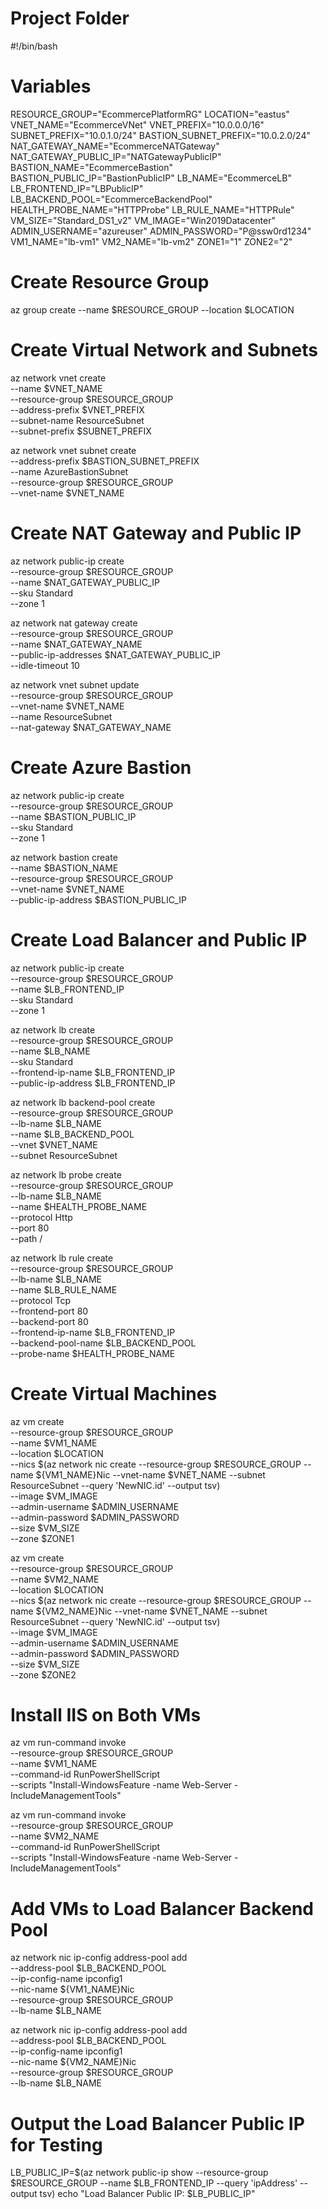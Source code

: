 # Project Folder
#!/bin/bash

# Variables
RESOURCE_GROUP="EcommercePlatformRG"
LOCATION="eastus"
VNET_NAME="EcommerceVNet"
VNET_PREFIX="10.0.0.0/16"
SUBNET_PREFIX="10.0.1.0/24"
BASTION_SUBNET_PREFIX="10.0.2.0/24"
NAT_GATEWAY_NAME="EcommerceNATGateway"
NAT_GATEWAY_PUBLIC_IP="NATGatewayPublicIP"
BASTION_NAME="EcommerceBastion"
BASTION_PUBLIC_IP="BastionPublicIP"
LB_NAME="EcommerceLB"
LB_FRONTEND_IP="LBPublicIP"
LB_BACKEND_POOL="EcommerceBackendPool"
HEALTH_PROBE_NAME="HTTPProbe"
LB_RULE_NAME="HTTPRule"
VM_SIZE="Standard_DS1_v2"
VM_IMAGE="Win2019Datacenter"
ADMIN_USERNAME="azureuser"
ADMIN_PASSWORD="P@ssw0rd1234"
VM1_NAME="lb-vm1"
VM2_NAME="lb-vm2"
ZONE1="1"
ZONE2="2"

# Create Resource Group
az group create --name $RESOURCE_GROUP --location $LOCATION

# Create Virtual Network and Subnets
az network vnet create \
  --name $VNET_NAME \
  --resource-group $RESOURCE_GROUP \
  --address-prefix $VNET_PREFIX \
  --subnet-name ResourceSubnet \
  --subnet-prefix $SUBNET_PREFIX

az network vnet subnet create \
  --address-prefix $BASTION_SUBNET_PREFIX \
  --name AzureBastionSubnet \
  --resource-group $RESOURCE_GROUP \
  --vnet-name $VNET_NAME

# Create NAT Gateway and Public IP
az network public-ip create \
  --resource-group $RESOURCE_GROUP \
  --name $NAT_GATEWAY_PUBLIC_IP \
  --sku Standard \
  --zone 1

az network nat gateway create \
  --resource-group $RESOURCE_GROUP \
  --name $NAT_GATEWAY_NAME \
  --public-ip-addresses $NAT_GATEWAY_PUBLIC_IP \
  --idle-timeout 10

az network vnet subnet update \
  --resource-group $RESOURCE_GROUP \
  --vnet-name $VNET_NAME \
  --name ResourceSubnet \
  --nat-gateway $NAT_GATEWAY_NAME

# Create Azure Bastion
az network public-ip create \
  --resource-group $RESOURCE_GROUP \
  --name $BASTION_PUBLIC_IP \
  --sku Standard \
  --zone 1

az network bastion create \
  --name $BASTION_NAME \
  --resource-group $RESOURCE_GROUP \
  --vnet-name $VNET_NAME \
  --public-ip-address $BASTION_PUBLIC_IP

# Create Load Balancer and Public IP
az network public-ip create \
  --resource-group $RESOURCE_GROUP \
  --name $LB_FRONTEND_IP \
  --sku Standard \
  --zone 1

az network lb create \
  --resource-group $RESOURCE_GROUP \
  --name $LB_NAME \
  --sku Standard \
  --frontend-ip-name $LB_FRONTEND_IP \
  --public-ip-address $LB_FRONTEND_IP

az network lb backend-pool create \
  --resource-group $RESOURCE_GROUP \
  --lb-name $LB_NAME \
  --name $LB_BACKEND_POOL \
  --vnet $VNET_NAME \
  --subnet ResourceSubnet

az network lb probe create \
  --resource-group $RESOURCE_GROUP \
  --lb-name $LB_NAME \
  --name $HEALTH_PROBE_NAME \
  --protocol Http \
  --port 80 \
  --path /

az network lb rule create \
  --resource-group $RESOURCE_GROUP \
  --lb-name $LB_NAME \
  --name $LB_RULE_NAME \
  --protocol Tcp \
  --frontend-port 80 \
  --backend-port 80 \
  --frontend-ip-name $LB_FRONTEND_IP \
  --backend-pool-name $LB_BACKEND_POOL \
  --probe-name $HEALTH_PROBE_NAME

# Create Virtual Machines
az vm create \
  --resource-group $RESOURCE_GROUP \
  --name $VM1_NAME \
  --location $LOCATION \
  --nics $(az network nic create --resource-group $RESOURCE_GROUP --name ${VM1_NAME}Nic --vnet-name $VNET_NAME --subnet ResourceSubnet --query 'NewNIC.id' --output tsv) \
  --image $VM_IMAGE \
  --admin-username $ADMIN_USERNAME \
  --admin-password $ADMIN_PASSWORD \
  --size $VM_SIZE \
  --zone $ZONE1

az vm create \
  --resource-group $RESOURCE_GROUP \
  --name $VM2_NAME \
  --location $LOCATION \
  --nics $(az network nic create --resource-group $RESOURCE_GROUP --name ${VM2_NAME}Nic --vnet-name $VNET_NAME --subnet ResourceSubnet --query 'NewNIC.id' --output tsv) \
  --image $VM_IMAGE \
  --admin-username $ADMIN_USERNAME \
  --admin-password $ADMIN_PASSWORD \
  --size $VM_SIZE \
  --zone $ZONE2

# Install IIS on Both VMs
az vm run-command invoke \
  --resource-group $RESOURCE_GROUP \
  --name $VM1_NAME \
  --command-id RunPowerShellScript \
  --scripts "Install-WindowsFeature -name Web-Server -IncludeManagementTools"

az vm run-command invoke \
  --resource-group $RESOURCE_GROUP \
  --name $VM2_NAME \
  --command-id RunPowerShellScript \
  --scripts "Install-WindowsFeature -name Web-Server -IncludeManagementTools"

# Add VMs to Load Balancer Backend Pool
az network nic ip-config address-pool add \
  --address-pool $LB_BACKEND_POOL \
  --ip-config-name ipconfig1 \
  --nic-name ${VM1_NAME}Nic \
  --resource-group $RESOURCE_GROUP \
  --lb-name $LB_NAME

az network nic ip-config address-pool add \
  --address-pool $LB_BACKEND_POOL \
  --ip-config-name ipconfig1 \
  --nic-name ${VM2_NAME}Nic \
  --resource-group $RESOURCE_GROUP \
  --lb-name $LB_NAME

# Output the Load Balancer Public IP for Testing
LB_PUBLIC_IP=$(az network public-ip show --resource-group $RESOURCE_GROUP --name $LB_FRONTEND_IP --query 'ipAddress' --output tsv)
echo "Load Balancer Public IP: $LB_PUBLIC_IP"

